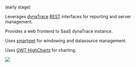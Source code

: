 (early stage)

Leverages [dynaTrace](https://community.compuwareapm.com) [REST](https://community.compuwareapm.com/community/display/DOCDT56/Server+REST+Interfaces) interfaces for reporting and server management.

Provides a web frontend to SaaS dynaTrace instance.

Uses [smartgwt](https://code.google.com/p/smartgwt/) for windowing and datasource management.

Uses [GWT HighCharts](http://www.moxiegroup.com/moxieapps/gwt-highcharts/) for charting.

[![](https://sites.google.com/site/laurentizac/home/sample.png)](http://dynatracewebreporter.appspot.com/)


